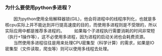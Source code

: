 ### 为什么要使用python多进程？

　　因为python使用全局解释器锁(GIL)，他会将进程中的线程序列化，也就是多核cpu实际上并不能达到并行提高速度的目的，而使用多进程则是不受限的，所以实际应用中都是推荐多进程的。
　　如果每个子进程执行需要消耗的时间非常短（执行+1操作等），这不必使用多进程，因为进程的启动关闭也会耗费资源。
　　当然使用多进程往往是用来处理CPU密集型（科学计算）的需求，如果是IO密集型（文件读取，爬虫等）则可以使用多线程去处理。